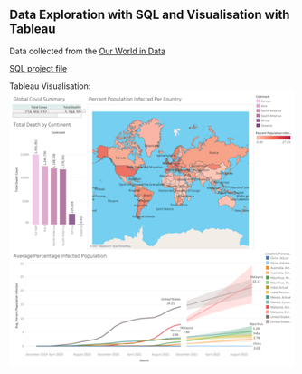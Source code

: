 ## Data Exploration with SQL and Visualisation with Tableau

Data collected from the [Our World in Data](https://ourworldindata.org/covid-deaths)

[SQL project file](https://github.com/sharonymtan/data-science-portfolio/blob/main/covid-dataset-sql-project/COVID%20Portfolio%20Project%20v1.sql)

Tableau Visualisation:
![Tableau dashboard](/assets/images/covid-tableau-dashboard.png)
